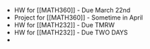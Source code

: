 - HW for [[MATH360]] - Due March 22nd
- Project for [[MATH360]] - Sometime in April
- HW for [[MATH232]] - Due TMRW
- HW for [[MATH232]] - Due TWO DAYS
-
